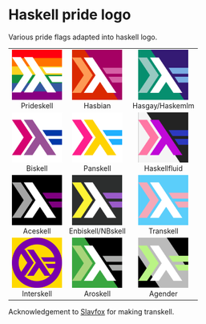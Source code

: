 # Haskell pride logo

Various pride flags adapted into haskell logo.

<table>
  <tr>
    <td align="center" style="text-align: center">
      <img
        src="./png/prideskell.png"
        width="100"
        alt="Haskell logo with pride flag color scheme"
      /><br />
      Prideskell
    </td>
    <td align="center" style="text-align: center">
      <img
        src="./png/hasbian.png"
        width="100"
        alt="Haskell logo with lesbian pride flag color scheme"
      /><br />
      Hasbian
    </td>
    <td align="center" style="text-align: center">
      <img
        src="./png/haskemlm.png"
        width="100"
        alt="Haskell logo with gay men pride flag color scheme"
      /><br />
      Hasgay/Haskemlm
    </td>
  </tr>
  <tr>
    <td align="center" style="text-align: center">
      <img
        src="./png/biskell.png"
        width="100"
        alt="Haskell logo with bisexual pride flag color scheme"
      /><br />
      Biskell
    </td>
    <td align="center" style="text-align: center">
      <img
        src="./png/panskell.png"
        width="100"
        alt="Haskell logo with pansexual pride flag color scheme"
      /><br />
      Panskell
    </td>
    <td align="center" style="text-align: center">
      <img
        src="./png/haskellfluid.png"
        width="100"
        alt="Haskell logo with genderfluid pride flag color scheme"
      /><br />
      Haskellfluid
    </td>
  </tr>
  <tr>
    <td align="center" style="text-align: center">
      <img
        src="./png/aceskell.png"
        width="100"
        alt="Haskell logo with asexual pride flag color scheme"
      /><br />
      Aceskell
    </td>
    <td align="center" style="text-align: center">
      <img
        src="./png/nbskell.png"
        width="100"
        alt="Haskell logo with nonbinary pride flag color scheme"
      /><br />
      Enbiskell/NBskell
    </td>
    <td align="center" style="text-align: center">
      <img
        src="./png/transkell.png"
        width="100"
        alt="Haskell logo with transgender pride flag color scheme"
      /><br />
      Transkell
    </td>
  </tr>
  <tr>
    <td align="center" style="text-align: center">
      <img
        src="./png/interskell.png"
        width="100"
        alt="Haskell logo with intersex pride flag color scheme"
      /><br />
      Interskell
    </td>
    <td align="center" style="text-align: center">
      <img
        src="./png/aroskell.png"
        width="100"
        alt="Haskell logo with aromantic pride flag color scheme"
      /><br />
      Aroskell
    </td>
    <td align="center" style="text-align: center">
      <img
        src="./png/agenderskell.png"
        width="100"
        alt="Haskell logo with agender pride flag color scheme"
      /><br />
      Agender
    </td>
  </tr>
</table>

Acknowledgement to [Slavfox] for making transkell.

[slavfox]: https://github.com/slavfox
